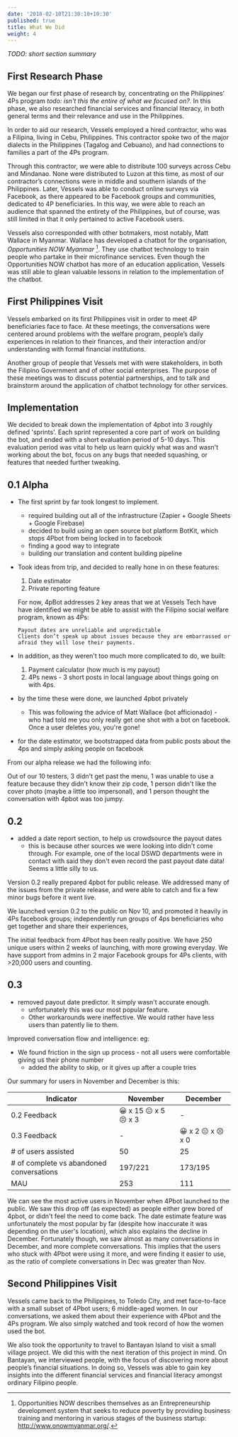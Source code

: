 ```yaml
---
date: '2018-02-10T21:30:10+10:30'
published: true
title: What We Did
weight: 4
---
```


_TODO: short section summary_

## First Research Phase

We began our first phase of research by, concentrating on the Philippines’ 4Ps program _todo: isn't this the entire of what we focused on?_. In this phase, we also researched financial services and financial literacy, in both general terms and their relevance and use in the Philippines.

In order to aid our research, Vessels employed a hired contractor, who was a Filipina, living in Cebu, Philippines. This contractor spoke two of the major dialects in the Philippines (Tagalog and Cebuano), and had connections to families a part of the 4Ps program.

Through this contractor, we were able to distribute 100 surveys across Cebu and Mindanao. None were distributed to Luzon at this time, as most of our contractor’s connections were in middle and southern islands of the Philippines. Later, Vessels was able to conduct online surveys via Facebook, as there appeared to be Facebook groups and communities, dedicated to 4P beneficiaries. In this way, we were able to reach an audience that spanned the entirety of the Philippines, but of course, was still limited in that it only pertained to active Facebook users.

Vessels also corresponded with other botmakers, most notably, Matt Wallace in Myanmar. Wallace has developed a chatbot for the organisation, _Opportunities NOW Myanmar_ [^9]. They use chatbot technology to train people who partake in their microfinance services. Even though the Opportunities NOW chatbot has more of an education application, Vessels was still able to glean valuable lessons in relation to the implementation of the chatbot.

## First Philippines Visit

Vessels embarked on its first Philippines visit in order to meet 4P beneficiaries face to face. At these meetings, the conversations were centered around problems with the welfare program, people’s daily experiences in relation to their finances, and their interaction and/or understanding with formal financial institutions.

Another group of people that Vessels met with were stakeholders, in both the Filipino Government and of other social enterprises. The purpose of these meetings was to discuss potential partnerships, and to talk and brainstorm around the application of chatbot technology for other services.


## Implementation

We decided to break down the implementation of 4pbot into 3 roughly defined 'sprints'. Each sprint represented a core part of work on building the bot, and ended with a short evaluation period of 5-10 days. This evaluation period was vital to help us learn quickly what was and wasn't working about the bot, focus on any bugs that needed squashing, or features that needed further tweaking.


## 0.1 Alpha

- The first sprint by far took longest to implement.
  - required building out all of the infrastructure (Zapier + Google Sheets + Google Firebase)
  - decided to build using an open source bot platform BotKit, which stops 4Pbot from being locked in to facebook
  - finding a good way to integrate
  - building our translation and content building pipeline
- Took ideas from trip, and decided to really hone in on these features:
  1. Date estimator
  2. Private reporting feature

  For now, 4pBot addresses 2 key areas that we at Vessels Tech have have identified we might be able to assist with the Filipino social welfare program, known as 4Ps:

      Payout dates are unreliable and unpredictable
      Clients don’t speak up about issues because they are embarrassed or afraid they will lose their payments.


- In addition, as they weren't too much more complicated to do, we built:
  1. Payment calculator (how much is my payout)
  2. 4Ps news - 3 short posts in local language about things going on with 4ps.

- by the time these were done, we launched 4pbot privately
  - This was following the advice of Matt Wallace (bot afficionado) - who had told me you only really get one shot with a bot on facebook. Once a user deletes you, you're gone!

- for the date estimator, we bootstrapped data from public posts about the 4ps and simply asking people on facebook

From our alpha release we had the following info:

Out of our 10 testers, 3 didn't get past the menu, 1 was unable to use a feature because they didn't know their zip code, 1 person didn't like the cover photo (maybe a little too impersonal), and 1 person thought the conversation with 4pbot was too jumpy.



## 0.2

- added a date report section, to help us crowdsource the payout dates
  - this is because other sources we were looking into didn't come through. For example, one of the local DSWD departments were in contact with said they don't even record the past payout date data! Seems a little silly to us.


Version 0.2 really prepared 4pbot for public release. We addressed many of the issues from the private release, and were able to catch and fix a few minor bugs before it went live.

We launched version 0.2 to the public on Nov 10, and promoted it heavily in 4Ps facebook groups; independently run groups of 4ps beneficiaries who get together and share their experiences,


The initial feedback from 4Pbot has been really positive. We have 250 unique users within 2 weeks of launching, with more growing everyday.
We have support from admins in 2 major Facebook groups for 4Ps clients, with >20,000 users and counting.


## 0.3

- removed payout date predictor. It simply wasn't accurate enough.
  - unfortunately this was our most popular feature.
  - Other workarounds were ineffective. We would rather have less users than patently lie to them.

Improved conversation flow and intelligence:
eg:
  - We found friction in the sign up process - not all users were comfortable giving us their phone number
    - added the ability to skip, or it gives up after a couple tries

Our summary for users in November and December is this:

|Indicator|November|December|
|---------|--------|--------|
|0.2 Feedback|😀 x 15 😐 x 5 😣 x 3  | - |
|0.3 Feedback | -  |😀 x 2 😐 x 😣 x 0|
|# of users assisted | 50| 25|
|# of complete vs abandoned conversations   |197/221   |173/195
|MAU   |253   |111   |

We can see the most active users in November when 4Pbot launched to the public. We saw this drop off (as expected) as people either grew bored of 4pbot, or didn't feel the need to come back. The date estimate feature was unfortunately the most popular by far (despite how inaccurate it was depending on the user's location), which also explains the decline in December.  Fortunately though, we saw almost as many conversations in December, and more complete conversations. This implies that the users who stuck with 4Pbot were using it more, and were finding it easier to use, as the ratio of complete conversations in Dec was greater than Nov.



## Second Philippines Visit

Vessels came back to the Philippines, to Toledo City,  and met face-to-face with a small subset of 4Pbot users; 6 middle-aged women. In our conversations, we asked them about their experience with 4Pbot and the 4Ps program. We also simply watched and took record of how the women used the bot.

We also took the opportunity to travel to Bantayan Island to visit a small village project. We did this with the next iteration of this project in mind. On Bantayan, we interviewed people, with the focus of discovering more about people’s financial situations. In doing so, Vessels was able to gain key insights into the different financial services and financial literacy amongst ordinary Filipino people.


[^9]:  Opportunities NOW describes themselves as an Entrepreneurship development system that seeks to reduce poverty by providing business training and mentoring in various stages of the business startup: <http://www.onowmyanmar.org/>.
